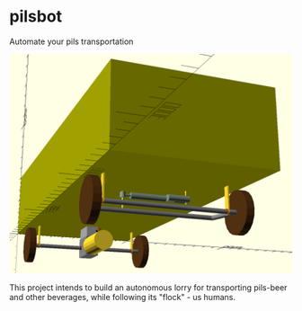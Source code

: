 # pilsbot
Automate your pils transportation

![lorry](hw-model/export/yee.png)

This project intends to build an autonomous lorry for transporting pils-beer and other beverages, while following its "flock" - us humans.

